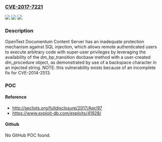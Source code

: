 ### [CVE-2017-7221](https://cve.mitre.org/cgi-bin/cvename.cgi?name=CVE-2017-7221)
![](https://img.shields.io/static/v1?label=Product&message=n%2Fa&color=blue)
![](https://img.shields.io/static/v1?label=Version&message=n%2Fa&color=blue)
![](https://img.shields.io/static/v1?label=Vulnerability&message=n%2Fa&color=brighgreen)

### Description

OpenText Documentum Content Server has an inadequate protection mechanism against SQL injection, which allows remote authenticated users to execute arbitrary code with super-user privileges by leveraging the availability of the dm_bp_transition docbase method with a user-created dm_procedure object, as demonstrated by use of a backspace character in an injected string. NOTE: this vulnerability exists because of an incomplete fix for CVE-2014-2513.

### POC

#### Reference
- http://seclists.org/fulldisclosure/2017/Apr/97
- https://www.exploit-db.com/exploits/41928/

#### Github
No GitHub POC found.

